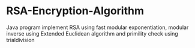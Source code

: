 # RSA-Encryption-Algorithm
Java program implement RSA using fast modular exponentiation, modular inverse using Extended Euclidean algorithm and primility check using trialdivision

